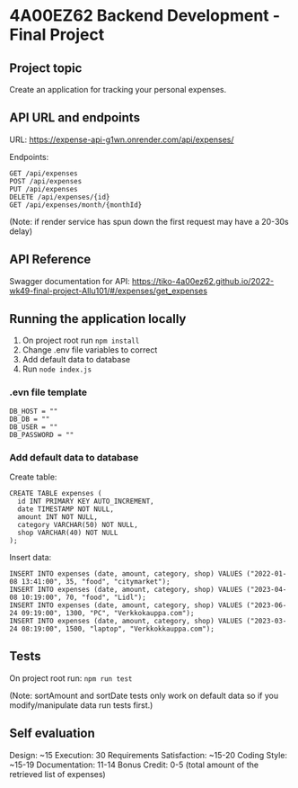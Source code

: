 # 4A00EZ62 Backend Development - Final Project

## Project topic

Create an application for tracking your personal expenses.

## API URL and endpoints

URL: https://expense-api-g1wn.onrender.com/api/expenses/

Endpoints:

```
GET /api/expenses
POST /api/expenses
PUT /api/expenses
DELETE /api/expenses/{id}
GET /api/expenses/month/{monthId}
```

(Note: if render service has spun down the first request may have a 20-30s delay)

## API Reference

Swagger documentation for API: https://tiko-4a00ez62.github.io/2022-wk49-final-project-Allu101/#/expenses/get_expenses

## Running the application locally

1. On project root run `npm install`
2. Change .env file variables to correct
3. Add default data to database
4. Run `node index.js`

### .evn file template

```
DB_HOST = ""
DB_DB = ""
DB_USER = ""
DB_PASSWORD = ""
```

### Add default data to database

Create table:

```
CREATE TABLE expenses (
  id INT PRIMARY KEY AUTO_INCREMENT,
  date TIMESTAMP NOT NULL,
  amount INT NOT NULL,
  category VARCHAR(50) NOT NULL,
  shop VARCHAR(40) NOT NULL
);
```

Insert data:

```
INSERT INTO expenses (date, amount, category, shop) VALUES ("2022-01-08 13:41:00", 35, "food", "citymarket");
INSERT INTO expenses (date, amount, category, shop) VALUES ("2023-04-08 10:19:00", 70, "food", "Lidl");
INSERT INTO expenses (date, amount, category, shop) VALUES ("2023-06-24 09:19:00", 1300, "PC", "Verkkokauppa.com");
INSERT INTO expenses (date, amount, category, shop) VALUES ("2023-03-24 08:19:00", 1500, "laptop", "Verkkokkauppa.com");
```

## Tests

On project root run: `npm run test`

(Note: sortAmount and sortDate tests only work on default data so if you modify/manipulate data run tests first.)

## Self evaluation

Design: ~15
Execution: 30
Requirements Satisfaction: ~15-20
Coding Style: ~15-19
Documentation: 11-14
Bonus Credit: 0-5 (total amount of the retrieved list of expenses)
